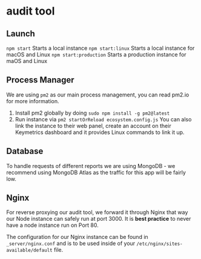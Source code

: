 # audit tool

## Launch
`npm start` Starts a local instance
`npm start:linux` Starts a local instance for macOS and Linux
`npm start:production` Starts a production instance for maOS and Linux

## Process Manager
We are using `pm2` as our main process management, you can read pm2.io for more information.
1. Install pm2 globally by doing `sudo npm install -g pm2@latest`
2. Run instance via `pm2 startOrReload ecosystem.config.js`
You can also link the instance to their web panel, create an account on their Keymetrics dashboard and it provides Linux commands to link it up.

## Database
To handle requests of different reports we are using MongoDB - we recommend using MongoDB Atlas as the traffic for this app will be fairly low.

## Nginx
For reverse proxying our audit tool, we forward it through Nginx that way our Node instance can safely run at port 3000. It is **best practice** to never have a node instance run on Port 80.

The configuration for our Nginx instance can be found in `_server/nginx.conf` and is to be used inside of your `/etc/nginx/sites-available/default` file.